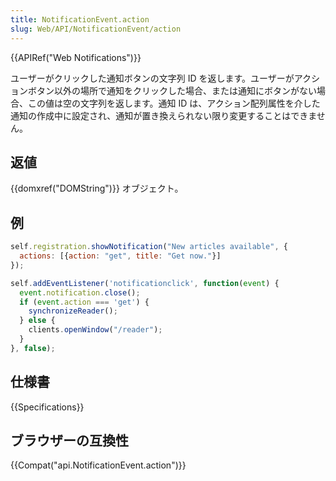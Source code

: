 ```yaml
---
title: NotificationEvent.action
slug: Web/API/NotificationEvent/action
---
```


{{APIRef("Web Notifications")}}

ユーザーがクリックした通知ボタンの文字列 ID を返します。ユーザーがアクションボタン以外の場所で通知をクリックした場合、または通知にボタンがない場合、この値は空の文字列を返します。通知 ID は、アクション配列属性を介した通知の作成中に設定され、通知が置き換えられない限り変更することはできません。

## 返値

{{domxref("DOMString")}} オブジェクト。

## 例

```js
self.registration.showNotification("New articles available", {
  actions: [{action: "get", title: "Get now."}]
});

self.addEventListener('notificationclick', function(event) {
  event.notification.close();
  if (event.action === 'get') {
    synchronizeReader();
  } else {
    clients.openWindow("/reader");
  }
}, false);
```

## 仕様書

{{Specifications}}

## ブラウザーの互換性

{{Compat("api.NotificationEvent.action")}}
